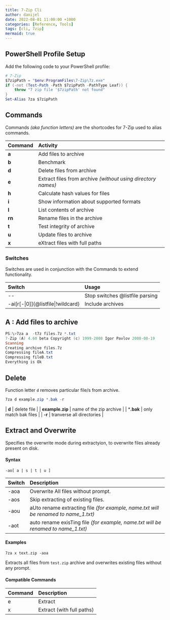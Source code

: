 ```yaml
---
title: 7-Zip Cli
author: danijel
date: 2022-08-01 11:00:00 +1000
categories: [Reference, Tools]
tags: [cli, 7zip]
mermaid: true
---
```


## PowerShell Profile Setup

Add the following code to your PowerShell profile:

```powershell
# 7-Zip
$7zipPath = "$env:ProgramFiles\7-Zip\7z.exe"
if (-not (Test-Path -Path $7zipPath -PathType Leaf)) {
    throw "7 zip file '$7zipPath' not found"
}
Set-Alias 7za $7zipPath
```

## Commands

Commands _(aka function letters)_ are the shortcodes for 7-Zip used to alias commands.

| Command | Activity |
|:--------|:---------|
| **a** | Add files to archive |
| **b** | Benchmark |
| **d** | Delete files from archive |
| **e** | Extract files from archive _(without using directory names)_ |
| **h** | Calculate hash values for files |
| **i** | Show information about supported formats |
| **l** | List contents of archive |
| **rn** | Rename files in the archive |
| **t** | Test integrity of archive |
| **u** | Update files to archive |
| **x** | eXtract files with full paths |

### Switches

Switches are used in conjunction with the Commands to extend functionality.

| Switch | Usage |
|:-------|:------|
| -- | Stop switches @listfile parsing |
| -ai\[r\[-\|0\]\]{@listfile\|!wildcard} | Include archives |

## A : Add files to archive

```powershell
PS:\>7za a  -t7z files.7z *.txt
7-Zip (A) 4.60 beta Copyright (c) 1999-2008 Igor Pavlov 2008-08-19
Scanning
Creating archive files.7z
Compressing fileA.txt
Compressing fileB.txt
Everything is Ok
```

## Delete

Function letter `d` removes particular file/s from archive.

```powershell
7za d example.zip *.bak -r
```

| **d** | delete file |
| **example.zip** | name of the zip archive |
| ***.bak** | only match bak files |
| **-r** | tranverse all directories |


## Extract and Overwrite

Specifies the overwrite mode during extractyion, to overwrite files already present on disk.

#### Syntax

    -ao[ a | s | t | u ]

| Switch | Description |
|:-------|:------------|
| -aoa | Overwrite All files without prompt. |
| -aos | Skip extracting of existing files. |
| -aou | aUto rename extracting file _(for example, name.txt will be renamed to name_1.txt)_ |
| -aot | auto rename exisTing file _(for example, name.txt will be renamed to name_1.txt)_ |


#### Examples

```
7za x text.zip -aoa
```

Extracts all files from `test.zip` archive and overwrites existing files without any prompt.

#### Compatible Commands

| Command | Description |
|:--------|:------------|
| e | Extract |
| x | Extract (with full paths) |
